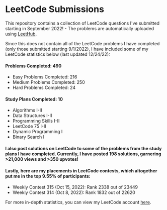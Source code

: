 # LeetCode Submissions
This repository contains a collection of LeetCode questions I've submitted starting in September 2022! - The problems are automatically uploaded using [LeetHub](https://github.com/QasimWani/LeetHub).

Since this does not contain all of the LeetCode problems I have completed (only those submitted starting 9/1/2022), I have included some of my LeetCode statistics below (last updated 12/24/22):

#### Problems Completed: 490
* Easy Problems Completed: 216
* Medium Problems Completed: 250
* Hard Problems Completed: 24

#### Study Plans Completed: 10
* Algorithms I-II
* Data Structures I-II
* Programming Skills I-II
* LeetCode 75 I-II
* Dynamic Programming I
* Binary Search I

#### I also post solutions on LeetCode to some of the problems from the study plans I have completed. Currently, I have posted 198 solutions, garnering >21,000 views and >350 upvotes!

#### Lastly, here are my placements in LeetCode contests, which altogether put me in the top 9.55% of participants:
* Weekly Contest 315 (Oct 15, 2022): Rank 2338 out of 23449
* Weekly Contest 314 (Oct 8, 2022): Rank 1832 out of 22620

For more in-depth statistics, you can view my LeetCode account [here](https://leetcode.com/bloomh/).
